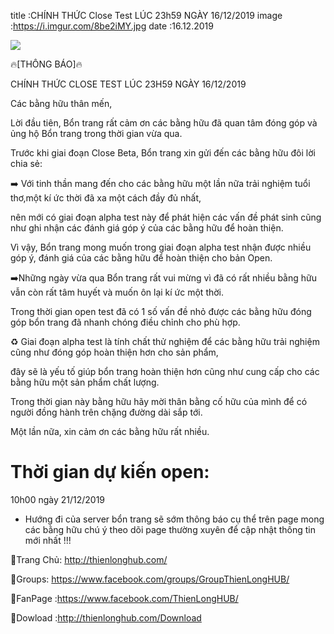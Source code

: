 title :CHÍNH THỨC Close Test LÚC 23h59 NGÀY 16/12/2019
image :https://i.imgur.com/8be2iMY.jpg
date  :16.12.2019

![](https://i.imgur.com/8be2iMY.jpg)

🔥[THÔNG BÁO]🔥

CHÍNH THỨC CLOSE TEST LÚC 23H59 NGÀY 16/12/2019

Các bằng hữu thân mến,

Lời đầu tiên, Bổn trang rất cảm ơn các bằng hữu đã quan tâm đóng góp và ủng hộ Bổn trang trong thời gian vừa qua. 

Trước khi giai đoạn Close Beta, Bổn trang xin gửi đến các bằng hữu đôi lời chia sẻ:

➡️ Với tinh thần mang đến cho các bằng hữu một lần nữa trải nghiệm tuổi thơ,một kí ức thời đã xa một cách đầy đủ nhất, 

nên mới có giai đoạn alpha test này để phát hiện các vấn đề phát sinh cũng như ghi nhận các đánh giá góp ý của các bằng hữu để hoàn thiện. 

Vì vậy, Bổn trang mong muốn trong giai đoạn alpha test nhận được nhiều góp ý, đánh giá của các bằng hữu để hoàn thiện cho bản Open.

➡️Những ngày vừa qua Bổn trang rất vui mừng vì đã có rất nhiều bằng hữu vẫn còn rất tâm huyết và muốn ôn lại kí ức một thời.

Trong thời gian open test đã có 1 số vấn đề nhỏ được các bằng hữu đóng góp bổn trang đã nhanh chóng điều chỉnh cho phù hợp.

♻️ Giai đoạn alpha test là tính chất thử nghiệm để các bằng hữu trải nghiệm cũng như đóng góp hoàn thiện hơn cho sản phẩm, 

đây sẽ là yếu tố giúp bổn trang hoàn thiện hơn cũng như cung cấp cho các bằng hữu một sản phẩm chất lượng.

Trong thời gian này bằng hữu hãy mời thân bằng cố hữu của mình để có người đồng hành trên chặng đường dài sắp tới.

Một lần nữa, xin cảm ơn các bằng hữu rất nhiều.

# Thời gian dự kiến open:

10h00 ngày 21/12/2019

- Hướng đi của server bổn trang sẽ sớm thông báo cụ thể trên page mong các bằng hữu chú ý theo dõi page thường xuyên để cập nhật thông tin mới nhất !!!

🍏Trang Chủ: http://thienlonghub.com/

🍏Groups: https://www.facebook.com/groups/GroupThienLongHUB/

🍏FanPage :https://www.facebook.com/ThienLongHUB/

🍏Dowload :http://thienlonghub.com/Download

